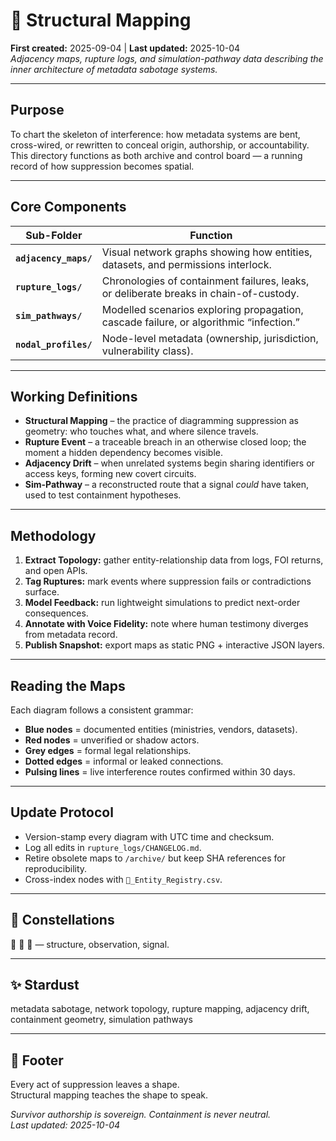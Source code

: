 # 🧬 Structural Mapping  
**First created:** 2025-09-04  |  **Last updated:** 2025-10-04  
*Adjacency maps, rupture logs, and simulation-pathway data describing the inner architecture of metadata sabotage systems.*

---

## Purpose
To chart the skeleton of interference: how metadata systems are bent, cross-wired, or rewritten to conceal origin, authorship, or accountability.  
This directory functions as both archive and control board — a running record of how suppression becomes spatial.

---

## Core Components
| Sub-Folder | Function |
|-------------|-----------|
| **`adjacency_maps/`** | Visual network graphs showing how entities, datasets, and permissions interlock. |
| **`rupture_logs/`** | Chronologies of containment failures, leaks, or deliberate breaks in chain-of-custody. |
| **`sim_pathways/`** | Modelled scenarios exploring propagation, cascade failure, or algorithmic “infection.” |
| **`nodal_profiles/`** | Node-level metadata (ownership, jurisdiction, vulnerability class). |

---

## Working Definitions
- **Structural Mapping** – the practice of diagramming suppression as geometry: who touches what, and where silence travels.  
- **Rupture Event** – a traceable breach in an otherwise closed loop; the moment a hidden dependency becomes visible.  
- **Adjacency Drift** – when unrelated systems begin sharing identifiers or access keys, forming new covert circuits.  
- **Sim-Pathway** – a reconstructed route that a signal *could* have taken, used to test containment hypotheses.

---

## Methodology
1. **Extract Topology:** gather entity-relationship data from logs, FOI returns, and open APIs.  
2. **Tag Ruptures:** mark events where suppression fails or contradictions surface.  
3. **Model Feedback:** run lightweight simulations to predict next-order consequences.  
4. **Annotate with Voice Fidelity:** note where human testimony diverges from metadata record.  
5. **Publish Snapshot:** export maps as static PNG + interactive JSON layers.

---

## Reading the Maps
Each diagram follows a consistent grammar:  
- **Blue nodes** = documented entities (ministries, vendors, datasets).  
- **Red nodes** = unverified or shadow actors.  
- **Grey edges** = formal legal relationships.  
- **Dotted edges** = informal or leaked connections.  
- **Pulsing lines** = live interference routes confirmed within 30 days.

---

## Update Protocol
- Version-stamp every diagram with UTC time and checksum.  
- Log all edits in `rupture_logs/CHANGELOG.md`.  
- Retire obsolete maps to `/archive/` but keep SHA references for reproducibility.  
- Cross-index nodes with `🧩_Entity_Registry.csv`.

---

## 🌌 Constellations
🧬 🧿 📡 — structure, observation, signal.

---

## ✨ Stardust
metadata sabotage, network topology, rupture mapping, adjacency drift, containment geometry, simulation pathways

---

## 🏮 Footer
Every act of suppression leaves a shape.  
Structural mapping teaches the shape to speak.

*Survivor authorship is sovereign. Containment is never neutral.*  
_Last updated: 2025-10-04_
